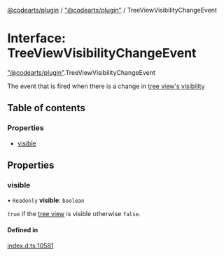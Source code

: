 [@codearts/plugin](../README.md) / ["@codearts/plugin"](../modules/_codearts_plugin_.md) / TreeViewVisibilityChangeEvent

# Interface: TreeViewVisibilityChangeEvent

["@codearts/plugin"](../modules/_codearts_plugin_.md).TreeViewVisibilityChangeEvent

The event that is fired when there is a change in [tree view's visibility](codearts_plugin_.TreeView.md#visible)

## Table of contents

### Properties

- [visible](codearts_plugin_.TreeViewVisibilityChangeEvent.md#visible)

## Properties

### visible

• `Readonly` **visible**: `boolean`

`true` if the [tree view](codearts_plugin_.TreeView.md) is visible otherwise `false`.

#### Defined in

[index.d.ts:10581](https://github.com/shuyaqian/cloudide-plugin-api/blob/3fbdd11/index.d.ts#L10581)
